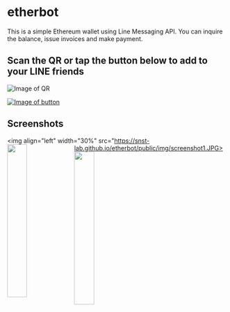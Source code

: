 # etherbot
 This is a simple Ethereum wallet using Line Messaging API. You can inquire the balance, issue invoices and make payment.

##  Scan the QR or tap the button below to add to your LINE friends
![Image of QR](https://snst-lab.github.io/etherbot/public/img/qr.png)
 
[![Image of button](https://scdn.line-apps.com/n/line_add_friends/btn/ja.png)](https://line.me/R/ti/p/%40qdt4322c)

##  Screenshots
<img align="left" width="30%" src="https://snst-lab.github.io/etherbot/public/img/screenshot1.JPG>
<img align="left" width="30%" src="https://snst-lab.github.io/etherbot/public/img/screenshot2.JPG">
<img align="left" width="30%" src="https://snst-lab.github.io/etherbot/public/img/screenshot3.JPG">